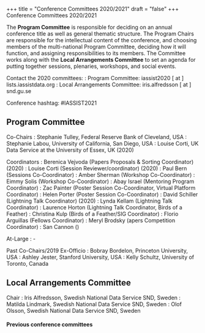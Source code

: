 +++
title = "Conference Committees 2020/2021"
draft = "false"
+++
Conference Committees 2020/2021

The **Program Committee** is responsible for deciding on an annual conference title as well as general thematic structure. The Program Chairs are responsible for the intellectual content of the conference, and choosing members of the multi-national Program Committee, deciding how it will function, and assigning responsibilities to its members. The Committee works along with the **Local Arrangements Committee** to set an agenda for putting together sessions, plenaries, workshops, and social events.

Contact the 2020 committees:
: Program Committee: iassist2020 [ at ] lists.iassistdata.org
: Local Arrangements Committee: iris.alfredsson [ at ] snd.gu.se

Conference hashtag: #IASSIST2021

## Program Committee

Co-Chairs
: Stephanie Tulley, Federal Reserve Bank of Cleveland, USA
: Stephanie Labou, University of California, San Diego, USA
: Louise Corti, UK Data Service at the University of Essex, UK (2020)

Coordinators
: Berenica Vejvoda (Papers Proposals & Sorting Coordinator) (2020)
: Louise Corti (Session Reviewer/coordinator) (2020)
: Paul Bern (Sessions Co-Coordinator)
: Amber Sherman (Workshop Co-Coordinator)
: Eimmy Solis (Workshop Co-Coordinator)
: Abay Israel (Mentoring Program Coordinator)
: Zac Painter (Poster Session Co-Coordinator, Virtual Platform Coordinator)
: Helen Porter (Poster Session Co-Coordinator)
: David Schiller (Lightning Talk Coordinator) (2020)
: Lynda Kellam (Lightning Talk Coordinator)
: Laurence Horton (Lightning Talk Coordinator, Birds of a Feather)
: Christina Kulp (Birds of a Feather/SIG Coordinator)
: Florio Arguillas (Fellows Coordinator)
: Meryl Brodsky (apers Competition Coordinator)
: San Cannon ()

At-Large
: -

Past Co-Chairs/2019 Ex-Officio
: Bobray Bordelon, Princeton University, USA
: Ashley Jester, Stanford University, USA
: Kelly Schultz, University of Toronto, Canada 

## Local Arrangements Committee

Chair
: Iris Alfredsson, Swedish National Data Service SND, Sweden
: Matilda Lindmark, Swedish National Data Service SND, Sweden
: Olof Olsson, Swedish National Data Service SND, Sweden

#### Previous conference committees